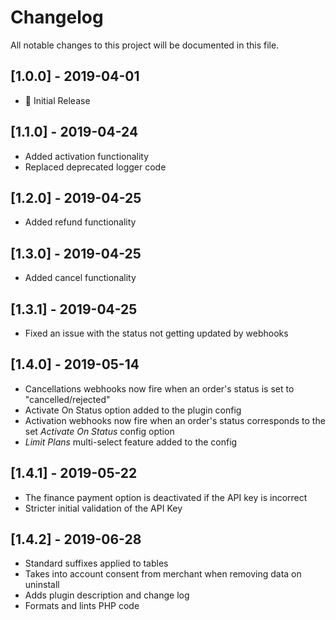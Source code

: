 # Changelog
All notable changes to this project will be documented in this file.

## [1.0.0] - 2019-04-01
- :dizzy: Initial Release

## [1.1.0] - 2019-04-24
- Added activation functionality
- Replaced deprecated logger code

## [1.2.0] - 2019-04-25
- Added refund functionality

## [1.3.0] - 2019-04-25
- Added cancel functionality

## [1.3.1] - 2019-04-25
- Fixed an issue with the status not getting updated by webhooks

## [1.4.0] - 2019-05-14
- Cancellations webhooks now fire when an order's status is set to 
"cancelled/rejected"
- Activate On Status option added to the plugin config
- Activation webhooks now fire when an order's status corresponds to 
the set _Activate On Status_ config option
- _Limit Plans_ multi-select feature added to the config

## [1.4.1] - 2019-05-22
- The finance payment option is deactivated if the API key is incorrect
- Stricter initial validation of the API Key

## [1.4.2] - 2019-06-28
- Standard suffixes applied to tables
- Takes into account consent from merchant when removing data on uninstall
- Adds plugin description and change log
- Formats and lints PHP code